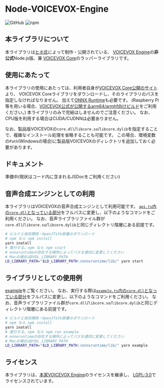 # Node-VOICEVOX-Engine

![GitHub](https://img.shields.io/github/license/y-chan/node-voicevox-engine)
![npm](https://img.shields.io/npm/v/node-voicevox-engine)

## 本ライブラリについて
本ライブラリは[ヒホ氏](https://github.com/Hiroshiba)によって制作・公開されている、
[VOICEVOX Engine](https://github.com/VOICEVOX/voicevox_engine)の**非公式**Node.js版、兼
[VOICEVOX Core](https://github.com/VOICEVOX/voicevox_core)のラッパーライブラリです。

## 使用にあたって
本ライブラリの使用にあたっては、利用者自身が[VOICEVOX Core公開のサイト](https://github.com/VOICEVOX/voicevox_core/releases/latest)より、
VOICEVOX Coreライブラリをダウンロードし、そのライブラリのパスを指定しなければなりません。
加えて[ONNX Runtime](https://github.com/microsoft/onnxruntime/releases/tag/v1.10.0)も必要です。
(Raspberry Pi等を用いる場合、[VOICEVOX公式が公開するarm64/armhf向けビルド](https://github.com/VOICEVOX/onnxruntime-builder/releases/tag/1.10.0.1)をご利用ください。)
本ライブラリのみで完結はしませんのでご注意ください。
なお、CPU版を利用する場合はCUDA/CUDNNは必要ありません。

なお、製品版VOICEVOXの`core.dll`/`libcore.so`/`libcore.dylib`を指定することで、複雑なインストール処理を省略することも可能です。
この場合、環境変数の`Path`(Windowsの場合)に製品版VOICEVOXのディレクトリを追加しておく必要があります。

## ドキュメント
準備中(現状はコード内に含まれるJSDocをご利用ください)

## 音声合成エンジンとしての利用
本ライブラリはVOICEVOXの音声合成エンジンとして利用可能です。
[`api.ts`内の`core.dll`となっている部分](https://github.com/y-chan/node-voicevox-engine/blob/main/api.ts#L30)をフルパスに変更し、以下のようなコマンドをご利用ください。
なお、音声ライブラリファイル群が`core.dll`/`libcore.so`/`libcore.dylib`と同じディレクトリ階層にある前提です。
```bash
# ビルドと依存関係・OpenJTalk辞書のダウンロード
# npm なら npm install
yarn inatall
# 実行する。npm なら npm start
# onnxruntimeの存在する場所によってパスを適切に変更してください
# Macの場合はDYDL_LIBRARY_PATH
LD_LIBRARY_PATH="$LD_LIBRARY_PATH:/onnxruntime/lib/" yarn start
```


## ライブラリとしての使用例
[example](example/index.ts)をご覧ください。
なお、実行する際は[`example.ts`内の`core.dll`となっている部分](https://github.com/y-chan/node-voicevox-engine/blob/main/example/index.ts#L5)をフルパスに変更し、以下のようなコマンドをご利用ください。
なお、音声ライブラリファイル群が`core.dll`/`libcore.so`/`libcore.dylib`と同じディレクトリ階層にある前提です。
```bash
# ビルドと依存関係・OpenJTalk辞書のダウンロード
# npm なら npm install
yarn inatall
# 実行する。npm なら npm run example
# onnxruntimeの存在する場所によってパスを適切に変更してください
# Macの場合はDYDL_LIBRARY_PATH
LD_LIBRARY_PATH="$LD_LIBRARY_PATH:/onnxruntime/lib/" yarn example
```

## ライセンス
本ライブラリは、[本家VOICEVOX Engine](https://github.com/VOICEVOX/voicevox_engine)のライセンスを継承し、
[LGPL-3.0](LICENSE)でライセンスされています。
